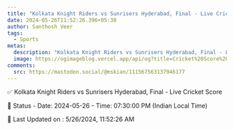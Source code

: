 ```yaml
---
title: "Kolkata Knight Riders vs Sunrisers Hyderabad, Final - Live Cricket Score"
date: 2024-05-26T11:52:26.396+05:30
author: Santhosh Veer
tags:
  - Sports
metas:
  description: "Kolkata Knight Riders vs Sunrisers Hyderabad, Final - Live Cricket Score - Date: 2024-05-26 - Time: 07:30:00 PM (Indian Local Time)"
  image: https://ogimageblog.vercel.app/api/og?title=Cricket%20Score%20%F0%9F%8F%8F
comments:
  src: https://mastodon.social/@mskian/111567563137946177
---
```


✅ Kolkata Knight Riders vs Sunrisers Hyderabad, Final - Live Cricket Score

📑 Status - Date: 2024-05-26 - Time: 07:30:00 PM (Indian Local Time)

<!--more-->

📝 Last Updated on : 5/26/2024, 11:52:26 AM
